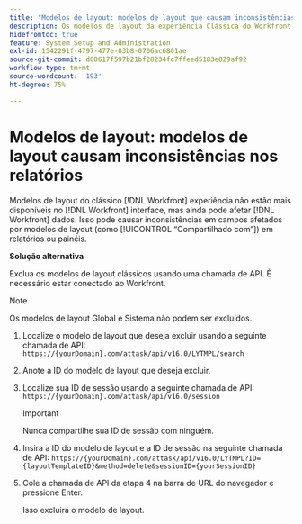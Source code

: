 ```yaml
---
title: "Modelos de layout: modelos de layout que causam inconsistências nos relatórios"
description: Os modelos de layout da experiência Clássica do Workfront não estão mais disponíveis na interface do Workfront, mas ainda podem afetar os dados do Workfront. Isso pode causar inconsistências em campos afetados por modelos de layout (como “Compartilhado com”) em relatórios ou painéis.
hidefromtoc: true
feature: System Setup and Administration
exl-id: 1542291f-4797-477e-83b8-0706ac6801ae
source-git-commit: d00617f597b21bf28234fc7ffeed5183e029af92
workflow-type: tm+mt
source-wordcount: '193'
ht-degree: 75%

---
```


# Modelos de layout: modelos de layout causam inconsistências nos relatórios

Modelos de layout do clássico [!DNL Workfront] experiência não estão mais disponíveis no [!DNL Workfront] interface, mas ainda pode afetar [!DNL Workfront] dados. Isso pode causar inconsistências em campos afetados por modelos de layout (como [!UICONTROL “Compartilhado com”]) em relatórios ou painéis.

**Solução alternativa**

Exclua os modelos de layout clássicos usando uma chamada de API. É necessário estar conectado ao Workfront.

>[!NOTE]
>
>Os modelos de layout Global e Sistema não podem ser excluídos.

1. Localize o modelo de layout que deseja excluir usando a seguinte chamada de API:
   `https://{yourDomain}.com/attask/api/v16.0/LYTMPL/search`
1. Anote a ID do modelo de layout que deseja excluir.
1. Localize sua ID de sessão usando a seguinte chamada de API:
   `https://{yourDomain}.com/attask/api/v16.0/session`

   >[!IMPORTANT]
   >
   >Nunca compartilhe sua ID de sessão com ninguém.

1. Insira a ID do modelo de layout e a ID de sessão na seguinte chamada de API:
   `https://{yourDomain}.com/attask/api/v16.0/LYTMPL?ID={layoutTemplateID}&method=delete&sessionID={yourSessionID}`
1. Cole a chamada de API da etapa 4 na barra de URL do navegador e pressione Enter.

   Isso excluirá o modelo de layout.
